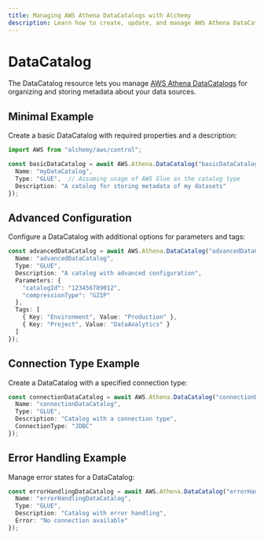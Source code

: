 ```yaml
---
title: Managing AWS Athena DataCatalogs with Alchemy
description: Learn how to create, update, and manage AWS Athena DataCatalogs using Alchemy Cloud Control.
---
```


# DataCatalog

The DataCatalog resource lets you manage [AWS Athena DataCatalogs](https://docs.aws.amazon.com/athena/latest/userguide/) for organizing and storing metadata about your data sources.

## Minimal Example

Create a basic DataCatalog with required properties and a description:

```ts
import AWS from "alchemy/aws/control";

const basicDataCatalog = await AWS.Athena.DataCatalog("basicDataCatalog", {
  Name: "myDataCatalog",
  Type: "GLUE",  // Assuming usage of AWS Glue as the catalog type
  Description: "A catalog for storing metadata of my datasets"
});
```

## Advanced Configuration

Configure a DataCatalog with additional options for parameters and tags:

```ts
const advancedDataCatalog = await AWS.Athena.DataCatalog("advancedDataCatalog", {
  Name: "advancedDataCatalog",
  Type: "GLUE",
  Description: "A catalog with advanced configuration",
  Parameters: {
    "catalogId": "123456789012",
    "compressionType": "GZIP"
  },
  Tags: [
    { Key: "Environment", Value: "Production" },
    { Key: "Project", Value: "DataAnalytics" }
  ]
});
```

## Connection Type Example

Create a DataCatalog with a specified connection type:

```ts
const connectionDataCatalog = await AWS.Athena.DataCatalog("connectionDataCatalog", {
  Name: "connectionDataCatalog",
  Type: "GLUE",
  Description: "Catalog with a connection type",
  ConnectionType: "JDBC"
});
```

## Error Handling Example

Manage error states for a DataCatalog:

```ts
const errorHandlingDataCatalog = await AWS.Athena.DataCatalog("errorHandlingDataCatalog", {
  Name: "errorHandlingDataCatalog",
  Type: "GLUE",
  Description: "Catalog with error handling",
  Error: "No connection available"
});
```